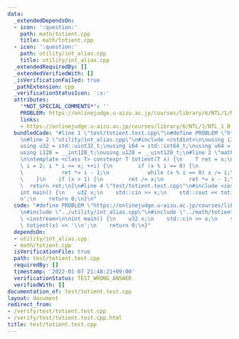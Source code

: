 ```yaml
---
data:
  _extendedDependsOn:
  - icon: ':question:'
    path: math/totient.cpp
    title: math/totient.cpp
  - icon: ':question:'
    path: utility/int_alias.cpp
    title: utility/int_alias.cpp
  _extendedRequiredBy: []
  _extendedVerifiedWith: []
  _isVerificationFailed: true
  _pathExtension: cpp
  _verificationStatusIcon: ':x:'
  attributes:
    '*NOT_SPECIAL_COMMENTS*': ''
    PROBLEM: https://onlinejudge.u-aizu.ac.jp/courses/library/6/NTL/1/NTL_1_D
    links:
    - https://onlinejudge.u-aizu.ac.jp/courses/library/6/NTL/1/NTL_1_D
  bundledCode: "#line 1 \"test/totient.test.cpp\"\n#define PROBLEM \"https://onlinejudge.u-aizu.ac.jp/courses/library/6/NTL/1/NTL_1_D\"\
    \n#line 2 \"utility/int_alias.cpp\"\n#include <cstdint>\n\nusing i32 = std::int32_t;\n\
    using u32 = std::uint32_t;\nusing i64 = std::int64_t;\nusing u64 = std::uint64_t;\n\
    using i128 = __int128_t;\nusing u128 = __uint128_t;\n#line 2 \"math/totient.cpp\"\
    \n\ntemplate <class T> constexpr T totient(T x) {\n    T ret = x;\n    for (T\
    \ i = 2; i * i <= x; ++i) {\n        if (x % i == 0) {\n            ret /= i;\n\
    \            ret *= i - 1;\n            while (x % i == 0) x /= i;\n        }\n\
    \    }\n    if (x > 1) {\n        ret /= x;\n        ret *= x - 1;\n    }\n  \
    \  return ret;\n}\n#line 4 \"test/totient.test.cpp\"\n#include <iostream>\n\n\
    int main() {\n    u32 x;\n    std::cin >> x;\n    std::cout << totient(x) << '\\\
    n';\n    return 0;\n}\n"
  code: "#define PROBLEM \"https://onlinejudge.u-aizu.ac.jp/courses/library/6/NTL/1/NTL_1_D\"\
    \n#include \"../utility/int_alias.cpp\"\n#include \"../math/totient.cpp\"\n#include\
    \ <iostream>\n\nint main() {\n    u32 x;\n    std::cin >> x;\n    std::cout <<\
    \ totient(x) << '\\n';\n    return 0;\n}"
  dependsOn:
  - utility/int_alias.cpp
  - math/totient.cpp
  isVerificationFile: true
  path: test/totient.test.cpp
  requiredBy: []
  timestamp: '2022-01-07 21:48:21+09:00'
  verificationStatus: TEST_WRONG_ANSWER
  verifiedWith: []
documentation_of: test/totient.test.cpp
layout: document
redirect_from:
- /verify/test/totient.test.cpp
- /verify/test/totient.test.cpp.html
title: test/totient.test.cpp
---
```

